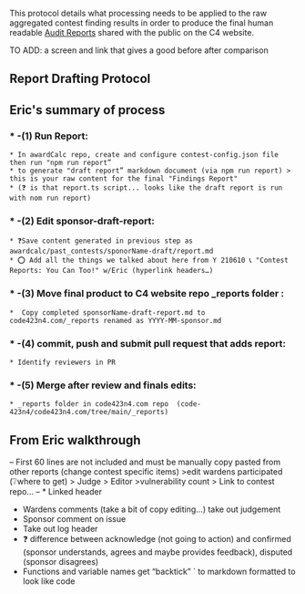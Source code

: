 This protocol details what processing needs to be applied to the raw aggregated contest finding results in order to  produce the final human readable [Audit Reports](https://code423n4.com/reports) shared with the public on the C4 website.

TO ADD:
a screen and link that gives a good before after comparison

## Report Drafting Protocol

## Eric's summary of process
### * -(1) Run Report:
    * In awardCalc repo, create and configure contest-config.json file then run "npm run report”
    * to generate "draft report” markdown document (via npm run report) > this is your raw content for the final "Findings Report"
    * (❓ is that report.ts script... looks like the draft report is run with nom run report)
### * -(2) Edit sponsor-draft-report:
    * ❓Save content generated in previous step as awardcalc/past_contests/sponorName-draft/report.md
    * ⭕ Add all the things we talked about here from Y 210610 📞 "Contest Reports: You Can Too!" w/Eric (hyperlink headers…)
###  * -(3) Move final product to C4 website repo _reports folder :
    *  Copy completed sponsorName-draft-report.md to code423n4.com/_reports renamed as YYYY-MM-sponsor.md
 ### * -(4) commit, push and submit pull request that adds report:
    * Identify reviewers in PR
###  * -(5) Merge after review and finals edits:
    * _reports folder in code423n4.com repo  (code-423n4/code423n4.com/tree/main/_reports)

## From Eric walkthrough
– First 60 lines are not included and must be manually copy pasted from other reports (change contest specific items) >edit wardens participated (❔where to get) > Judge > Editor >vulnerability count  > Link to contest repo...
– * Linked header
* Wardens comments (take a bit of copy editing…) take out judgement
* Sponsor comment on issue
* Take out log header
* ❓ difference between acknowledge (not going to action) and confirmed (sponsor understands, agrees and maybe provides feedback), disputed (sponsor disagrees)
* Functions and variable names get “backtick” ` to markdown formatted to look like code
